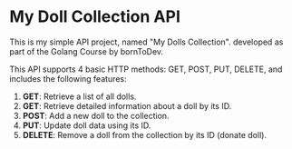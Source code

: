 # My Doll Collection API

This is my simple API project, named "My Dolls Collection". developed as part of the Golang Course by bornToDev.

This API supports 4 basic HTTP methods: GET, POST, PUT, DELETE, and includes the following features:

1. **GET**: Retrieve a list of all dolls.
2. **GET**: Retrieve detailed information about a doll by its ID.
3. **POST**: Add a new doll to the collection.
4. **PUT**: Update doll data using its ID.
5. **DELETE**: Remove a doll from the collection by its ID (donate doll).
